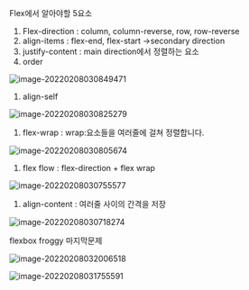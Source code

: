 Flex에서 알아야할 5요소 

1) Flex-direction : column, column-reverse, row, row-reverse
2) align-items : flex-end, flex-start ->secondary direction
3) justify-content : main direction에서 정렬하는 요소
4) order

![image-20220208030849471](C:\Users\kiki2\AppData\Roaming\Typora\typora-user-images\image-20220208030849471.png)

1) align-self

![image-20220208030825279](C:\Users\kiki2\AppData\Roaming\Typora\typora-user-images\image-20220208030825279.png)

1) flex-wrap : wrap:요소들을 여러줄에 걸쳐 정렬합니다.

![image-20220208030805674](C:\Users\kiki2\AppData\Roaming\Typora\typora-user-images\image-20220208030805674.png)

1) flex flow : flex-direction + flex wrap

![image-20220208030755577](C:\Users\kiki2\AppData\Roaming\Typora\typora-user-images\image-20220208030755577.png)

1) align-content : 여러줄 사이의 간격을 저장

![image-20220208030718274](C:\Users\kiki2\AppData\Roaming\Typora\typora-user-images\image-20220208030718274.png)

flexbox froggy 마지막문제

![image-20220208032006518](C:\Users\kiki2\AppData\Roaming\Typora\typora-user-images\image-20220208032006518.png)

![image-20220208031755591](C:\Users\kiki2\AppData\Roaming\Typora\typora-user-images\image-20220208031755591.png)